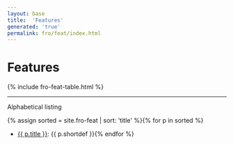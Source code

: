 ```yaml
---
layout: base
title:  'Features'
generated: 'true'
permalink: fro/feat/index.html
---
```


# Features

{% include fro-feat-table.html %}

----------

Alphabetical listing

{% assign sorted = site.fro-feat | sort: 'title' %}{% for p in sorted %}
* [{{ p.title }}](): {{ p.shortdef }}{% endfor %}
